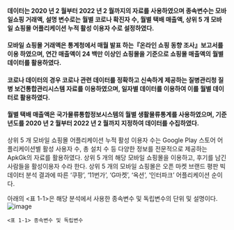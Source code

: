 

#### 데이터는 2020 년 2 월부터 2022 년 2 월까지의 자료를 사용하였으며 종속변수는 모바일쇼핑 거래액, 설명 변수로는 월별 코로나 확진자 수, 월별 택배 매출액, 상위 5 개 모바일 쇼핑몰 어플리케이션 누적 활성 이용자 수로 설정하였다.

#### 모바일 쇼핑몰 거래액은 통계청에서 매월 발표 하는『온라인 쇼핑 동향 조사』보고서를 이용 하였으며, 연간 매출액이 24 백만 이상인 쇼핑몰을 기준으로 쇼핑몰 매출액의 월별 데이터를 활용하였다.

#### 코로나 데이터의 경우 코로나 관련 데이터를 정확하고 신속하게 제공하는 질병관리청 질병 보건통합관리시스템 자료를 이용하였으며, 일자별 데이터를 이용하여 이를 월별 데이터로 활용하였다.

#### 월별 택배 매출액은 국가물류통합정보시스템의 월별 생활물류통계를 사용하였으며, 기준년도를 2020 년 2 월부터 2022 년 2 월까지 지정하여 데이터를 수집하였다.

상위 5 개 모바일 쇼핑몰 어플리케이션 누적 활성 이용자 수는 Google Play 스토어 어플리케이션별 활성 사용자 수, 총 설치 수 등 다양한 정보를 전문적으로 제공하는 ApkGk의 자료를 활용하였다. 상위 5 개의 해당 모바일 쇼핑몰을 이용하고, 후기를 남긴 사람들을 활성이용자 수라 한다. 상위 5 개의 모바일 쇼핑몰은 오픈 마켓 브랜드 평판 빅데이터 분석 결과에 따른 ‘쿠팡’, ‘11번가’, ‘G마켓’, ‘옥션’, ‘인터파크’ 어플리케이션 순이다.

아래의 <표 1-1>은 해당 분석에서 사용한 종속변수 및 독립변수의 단위 및 설명이다.
![image](https://user-images.githubusercontent.com/105573554/236970371-3304328b-672b-48de-aa35-213206458ccb.png)
```
<표 1-1> 종속변수 및 독립변수
```



